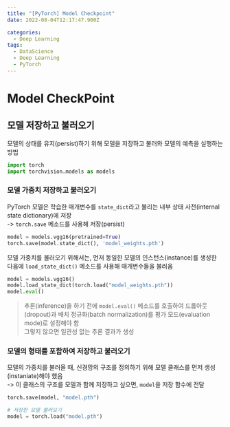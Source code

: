```yaml
---
title: "[PyTorch] Model Checkpoint"
date: 2022-08-04T12:17:47.900Z

categories:
  - Deep Learning
tags:
  - DataScience
  - Deep Learning
  - PyTorch
---
```


# Model CheckPoint
## 모델 저장하고 불러오기
모델의 상태를 유지(persist)하기 위해 모델을 저장하고 불러와 모델의 예측을 실행하는 방법


```python
import torch
import torchvision.models as models
```

### 모델 가중치 저장하고 불러오기
PyTorch 모델은 학습한 매개변수를 `state_dict`라고 불리는 내부 상태 사전(internal state dictionary)에 저장  
-> `torch.save` 메소드를 사용해 저장(persist)


```python
model = models.vgg16(pretrained=True)
torch.save(model.state_dict(), 'model_weights.pth')
```

모델 가중치를 불러오기 위해서는, 먼저 동일한 모델의 인스턴스(instance)를 생성한 다음에 `load_state_dict()` 메소드를 사용해 매개변수들을 불러옴


```python
model = models.vgg16()
model.load_state_dict(torch.load("model_weights.pth"))
model.eval()
```

> 추론(inference)을 하기 전에 `model.eval()` 메소드를 호출하여 드롭아웃(dropout)과 배치 정규화(batch normalization)를 평가 모드(evaluation mode)로 설정해야 함  
> 그렇지 않으면 일관성 없는 추론 결과가 생성

### 모델의 형태를 포함하여 저장하고 불러오기
모델의 가중치를 불러올 때, 신경망의 구조를 정의하기 위해 모델 클래스를 먼저 생성(instaniate)해야 했음  
-> 이 클래스의 구조를 모델과 함께 저장하고 싶으면, `model`을 저장 함수에 전달


```python
torch.save(model, "model.pth")
```


```python
# 저장한 모델 불러오기
model = torch.load("model.pth")
```
